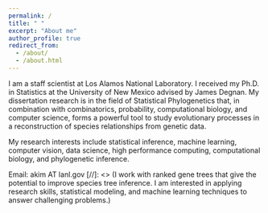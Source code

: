 ```yaml
---
permalink: /
title: " "
excerpt: "About me"
author_profile: true
redirect_from: 
  - /about/
  - /about.html
---
```


I am a staff scientist at Los Alamos National Laboratory. I received my Ph.D. in Statistics at the University of New Mexico advised by James Degnan. My dissertation research is in the field of Statistical Phylogenetics that, in combination with combinatorics, probability, computational biology, and computer science, forms a powerful tool to study evolutionary processes in a reconstruction of species relationships from genetic data.

My research interests include statistical inference, machine learning, computer vision, data science, high performance computing, computational biology, and phylogenetic inference.

Email: akim AT lanl.gov
[//]: <> (I work with ranked gene trees that give the potential to improve species tree inference. I am interested in applying research skills, statistical modeling, and machine learning techniques to answer challenging problems.) 
